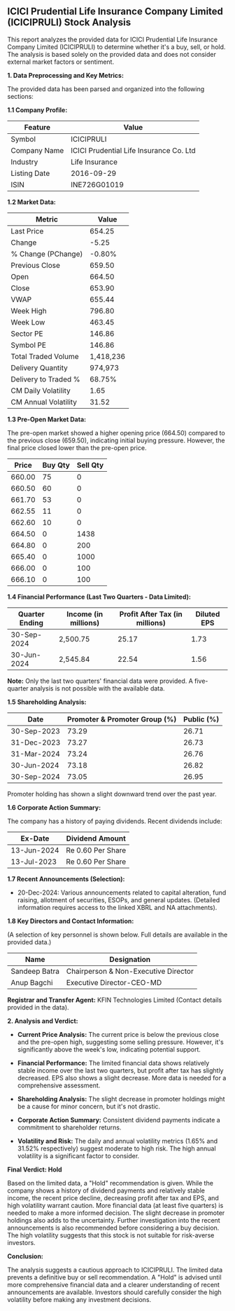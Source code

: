 ## ICICI Prudential Life Insurance Company Limited (ICICIPRULI) Stock Analysis

This report analyzes the provided data for ICICI Prudential Life Insurance Company Limited (ICICIPRULI) to determine whether it's a buy, sell, or hold.  The analysis is based solely on the provided data and does not consider external market factors or sentiment.

**1. Data Preprocessing and Key Metrics:**

The provided data has been parsed and organized into the following sections:

**1.1 Company Profile:**

| Feature             | Value                                   |
|----------------------|----------------------------------------|
| Symbol               | ICICIPRULI                             |
| Company Name         | ICICI Prudential Life Insurance Co. Ltd |
| Industry             | Life Insurance                         |
| Listing Date         | 2016-09-29                             |
| ISIN                 | INE726G01019                           |


**1.2 Market Data:**

| Metric                | Value     |
|------------------------|------------|
| Last Price             | 654.25     |
| Change                 | -5.25      |
| % Change (PChange)     | -0.80%     |
| Previous Close         | 659.50     |
| Open                   | 664.50     |
| Close                  | 653.90     |
| VWAP                  | 655.44     |
| Week High              | 796.80     |
| Week Low               | 463.45     |
| Sector PE              | 146.86     |
| Symbol PE              | 146.86     |
| Total Traded Volume    | 1,418,236  |
| Delivery Quantity      | 974,973   |
| Delivery to Traded %  | 68.75%    |
| CM Daily Volatility    | 1.65       |
| CM Annual Volatility   | 31.52      |


**1.3 Pre-Open Market Data:**

The pre-open market showed a higher opening price (664.50) compared to the previous close (659.50), indicating initial buying pressure. However, the final price closed lower than the pre-open price.

| Price | Buy Qty | Sell Qty |
|---|---|---|
| 660.00 | 75 | 0 |
| 660.50 | 60 | 0 |
| 661.70 | 53 | 0 |
| 662.55 | 11 | 0 |
| 662.60 | 10 | 0 |
| 664.50 | 0 | 1438 |
| 664.80 | 0 | 200 |
| 665.40 | 0 | 1000 |
| 666.00 | 0 | 100 |
| 666.10 | 0 | 100 |


**1.4 Financial Performance (Last Two Quarters - Data Limited):**

| Quarter Ending     | Income (in millions) | Profit After Tax (in millions) | Diluted EPS |
|----------------------|-----------------------|-------------------------------|-------------|
| 30-Sep-2024         | 2,500.75             | 25.17                         | 1.73        |
| 30-Jun-2024         | 2,545.84             | 22.54                         | 1.56        |


**Note:**  Only the last two quarters' financial data were provided. A five-quarter analysis is not possible with the available data.


**1.5 Shareholding Analysis:**

| Date        | Promoter & Promoter Group (%) | Public (%) |
|-------------|-----------------------------|------------|
| 30-Sep-2023 | 73.29                        | 26.71      |
| 31-Dec-2023 | 73.27                        | 26.73      |
| 31-Mar-2024 | 73.24                        | 26.76      |
| 30-Jun-2024 | 73.18                        | 26.82      |
| 30-Sep-2024 | 73.05                        | 26.95      |

Promoter holding has shown a slight downward trend over the past year.


**1.6 Corporate Action Summary:**

The company has a history of paying dividends.  Recent dividends include:

| Ex-Date     | Dividend Amount      |
|-------------|-----------------------|
| 13-Jun-2024 | Re 0.60 Per Share     |
| 13-Jul-2023 | Re 0.60 Per Share     |


**1.7 Recent Announcements (Selection):**

* 20-Dec-2024: Various announcements related to capital alteration, fund raising, allotment of securities, ESOPs, and general updates.  (Detailed information requires access to the linked XBRL and NA attachments).


**1.8 Key Directors and Contact Information:**

(A selection of key personnel is shown below.  Full details are available in the provided data.)

| Name                 | Designation             |
|----------------------|--------------------------|
| Sandeep Batra        | Chairperson & Non-Executive Director |
| Anup Bagchi          | Executive Director-CEO-MD |


**Registrar and Transfer Agent:** KFIN Technologies Limited (Contact details provided in the data).


**2.  Analysis and Verdict:**

* **Current Price Analysis:** The current price is below the previous close and the pre-open high, suggesting some selling pressure. However, it's significantly above the week's low, indicating potential support.

* **Financial Performance:** The limited financial data shows relatively stable income over the last two quarters, but profit after tax has slightly decreased.  EPS also shows a slight decrease. More data is needed for a comprehensive assessment.

* **Shareholding Analysis:** The slight decrease in promoter holdings might be a cause for minor concern, but it's not drastic.

* **Corporate Action Summary:**  Consistent dividend payments indicate a commitment to shareholder returns.

* **Volatility and Risk:** The daily and annual volatility metrics (1.65% and 31.52% respectively) suggest moderate to high risk.  The high annual volatility is a significant factor to consider.

**Final Verdict: Hold**

Based on the limited data, a "Hold" recommendation is given. While the company shows a history of dividend payments and relatively stable income, the recent price decline, decreasing profit after tax and EPS, and high volatility warrant caution.  More financial data (at least five quarters) is needed to make a more informed decision. The slight decrease in promoter holdings also adds to the uncertainty.  Further investigation into the recent announcements is also recommended before considering a buy decision.  The high volatility suggests that this stock is not suitable for risk-averse investors.


**Conclusion:**

The analysis suggests a cautious approach to ICICIPRULI.  The limited data prevents a definitive buy or sell recommendation.  A "Hold" is advised until more comprehensive financial data and a clearer understanding of recent announcements are available.  Investors should carefully consider the high volatility before making any investment decisions.
